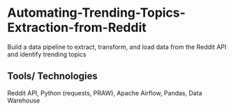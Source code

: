 # Automating-Trending-Topics-Extraction-from-Reddit
Build a data pipeline to extract, transform, and load data from the Reddit API and identify trending topics

## Tools/ Technologies
Reddit API, Python (requests, PRAW), Apache Airflow, Pandas, Data Warehouse
